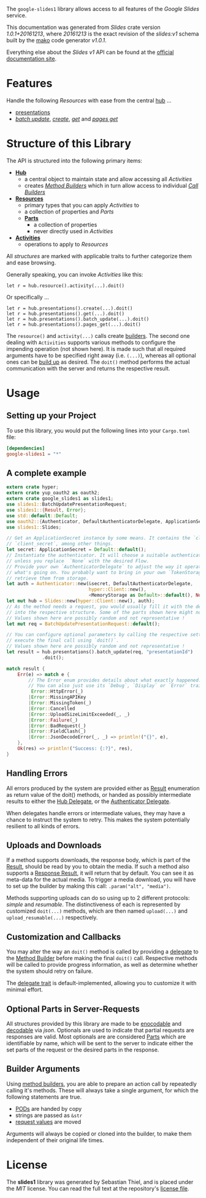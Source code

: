 <!---
DO NOT EDIT !
This file was generated automatically from 'src/mako/api/README.md.mako'
DO NOT EDIT !
-->
The `google-slides1` library allows access to all features of the *Google Slides* service.

This documentation was generated from *Slides* crate version *1.0.1+20161213*, where *20161213* is the exact revision of the *slides:v1* schema built by the [mako](http://www.makotemplates.org/) code generator *v1.0.1*.

Everything else about the *Slides* *v1* API can be found at the
[official documentation site](https://developers.google.com/slides/).
# Features

Handle the following *Resources* with ease from the central [hub](https://docs.rs/google-slides1/1.0.1+20161213/google_slides1/struct.Slides.html) ... 

* [presentations](https://docs.rs/google-slides1/1.0.1+20161213/google_slides1/struct.Presentation.html)
 * [*batch update*](https://docs.rs/google-slides1/1.0.1+20161213/google_slides1/struct.PresentationBatchUpdateCall.html), [*create*](https://docs.rs/google-slides1/1.0.1+20161213/google_slides1/struct.PresentationCreateCall.html), [*get*](https://docs.rs/google-slides1/1.0.1+20161213/google_slides1/struct.PresentationGetCall.html) and [*pages get*](https://docs.rs/google-slides1/1.0.1+20161213/google_slides1/struct.PresentationPageGetCall.html)




# Structure of this Library

The API is structured into the following primary items:

* **[Hub](https://docs.rs/google-slides1/1.0.1+20161213/google_slides1/struct.Slides.html)**
    * a central object to maintain state and allow accessing all *Activities*
    * creates [*Method Builders*](https://docs.rs/google-slides1/1.0.1+20161213/google_slides1/trait.MethodsBuilder.html) which in turn
      allow access to individual [*Call Builders*](https://docs.rs/google-slides1/1.0.1+20161213/google_slides1/trait.CallBuilder.html)
* **[Resources](https://docs.rs/google-slides1/1.0.1+20161213/google_slides1/trait.Resource.html)**
    * primary types that you can apply *Activities* to
    * a collection of properties and *Parts*
    * **[Parts](https://docs.rs/google-slides1/1.0.1+20161213/google_slides1/trait.Part.html)**
        * a collection of properties
        * never directly used in *Activities*
* **[Activities](https://docs.rs/google-slides1/1.0.1+20161213/google_slides1/trait.CallBuilder.html)**
    * operations to apply to *Resources*

All *structures* are marked with applicable traits to further categorize them and ease browsing.

Generally speaking, you can invoke *Activities* like this:

```Rust,ignore
let r = hub.resource().activity(...).doit()
```

Or specifically ...

```ignore
let r = hub.presentations().create(...).doit()
let r = hub.presentations().get(...).doit()
let r = hub.presentations().batch_update(...).doit()
let r = hub.presentations().pages_get(...).doit()
```

The `resource()` and `activity(...)` calls create [builders][builder-pattern]. The second one dealing with `Activities` 
supports various methods to configure the impending operation (not shown here). It is made such that all required arguments have to be 
specified right away (i.e. `(...)`), whereas all optional ones can be [build up][builder-pattern] as desired.
The `doit()` method performs the actual communication with the server and returns the respective result.

# Usage

## Setting up your Project

To use this library, you would put the following lines into your `Cargo.toml` file:

```toml
[dependencies]
google-slides1 = "*"
```

## A complete example

```Rust
extern crate hyper;
extern crate yup_oauth2 as oauth2;
extern crate google_slides1 as slides1;
use slides1::BatchUpdatePresentationRequest;
use slides1::{Result, Error};
use std::default::Default;
use oauth2::{Authenticator, DefaultAuthenticatorDelegate, ApplicationSecret, MemoryStorage};
use slides1::Slides;

// Get an ApplicationSecret instance by some means. It contains the `client_id` and 
// `client_secret`, among other things.
let secret: ApplicationSecret = Default::default();
// Instantiate the authenticator. It will choose a suitable authentication flow for you, 
// unless you replace  `None` with the desired Flow.
// Provide your own `AuthenticatorDelegate` to adjust the way it operates and get feedback about 
// what's going on. You probably want to bring in your own `TokenStorage` to persist tokens and
// retrieve them from storage.
let auth = Authenticator::new(&secret, DefaultAuthenticatorDelegate,
                              hyper::Client::new(),
                              <MemoryStorage as Default>::default(), None);
let mut hub = Slides::new(hyper::Client::new(), auth);
// As the method needs a request, you would usually fill it with the desired information
// into the respective structure. Some of the parts shown here might not be applicable !
// Values shown here are possibly random and not representative !
let mut req = BatchUpdatePresentationRequest::default();

// You can configure optional parameters by calling the respective setters at will, and
// execute the final call using `doit()`.
// Values shown here are possibly random and not representative !
let result = hub.presentations().batch_update(req, "presentationId")
             .doit();

match result {
    Err(e) => match e {
        // The Error enum provides details about what exactly happened.
        // You can also just use its `Debug`, `Display` or `Error` traits
         Error::HttpError(_)
        |Error::MissingAPIKey
        |Error::MissingToken(_)
        |Error::Cancelled
        |Error::UploadSizeLimitExceeded(_, _)
        |Error::Failure(_)
        |Error::BadRequest(_)
        |Error::FieldClash(_)
        |Error::JsonDecodeError(_, _) => println!("{}", e),
    },
    Ok(res) => println!("Success: {:?}", res),
}

```
## Handling Errors

All errors produced by the system are provided either as [Result](https://docs.rs/google-slides1/1.0.1+20161213/google_slides1/enum.Result.html) enumeration as return value of 
the doit() methods, or handed as possibly intermediate results to either the 
[Hub Delegate](https://docs.rs/google-slides1/1.0.1+20161213/google_slides1/trait.Delegate.html), or the [Authenticator Delegate](https://docs.rs/yup-oauth2/*/yup_oauth2/trait.AuthenticatorDelegate.html).

When delegates handle errors or intermediate values, they may have a chance to instruct the system to retry. This 
makes the system potentially resilient to all kinds of errors.

## Uploads and Downloads
If a method supports downloads, the response body, which is part of the [Result](https://docs.rs/google-slides1/1.0.1+20161213/google_slides1/enum.Result.html), should be
read by you to obtain the media.
If such a method also supports a [Response Result](https://docs.rs/google-slides1/1.0.1+20161213/google_slides1/trait.ResponseResult.html), it will return that by default.
You can see it as meta-data for the actual media. To trigger a media download, you will have to set up the builder by making
this call: `.param("alt", "media")`.

Methods supporting uploads can do so using up to 2 different protocols: 
*simple* and *resumable*. The distinctiveness of each is represented by customized 
`doit(...)` methods, which are then named `upload(...)` and `upload_resumable(...)` respectively.

## Customization and Callbacks

You may alter the way an `doit()` method is called by providing a [delegate](https://docs.rs/google-slides1/1.0.1+20161213/google_slides1/trait.Delegate.html) to the 
[Method Builder](https://docs.rs/google-slides1/1.0.1+20161213/google_slides1/trait.CallBuilder.html) before making the final `doit()` call. 
Respective methods will be called to provide progress information, as well as determine whether the system should 
retry on failure.

The [delegate trait](https://docs.rs/google-slides1/1.0.1+20161213/google_slides1/trait.Delegate.html) is default-implemented, allowing you to customize it with minimal effort.

## Optional Parts in Server-Requests

All structures provided by this library are made to be [enocodable](https://docs.rs/google-slides1/1.0.1+20161213/google_slides1/trait.RequestValue.html) and 
[decodable](https://docs.rs/google-slides1/1.0.1+20161213/google_slides1/trait.ResponseResult.html) via *json*. Optionals are used to indicate that partial requests are responses 
are valid.
Most optionals are are considered [Parts](https://docs.rs/google-slides1/1.0.1+20161213/google_slides1/trait.Part.html) which are identifiable by name, which will be sent to 
the server to indicate either the set parts of the request or the desired parts in the response.

## Builder Arguments

Using [method builders](https://docs.rs/google-slides1/1.0.1+20161213/google_slides1/trait.CallBuilder.html), you are able to prepare an action call by repeatedly calling it's methods.
These will always take a single argument, for which the following statements are true.

* [PODs][wiki-pod] are handed by copy
* strings are passed as `&str`
* [request values](https://docs.rs/google-slides1/1.0.1+20161213/google_slides1/trait.RequestValue.html) are moved

Arguments will always be copied or cloned into the builder, to make them independent of their original life times.

[wiki-pod]: http://en.wikipedia.org/wiki/Plain_old_data_structure
[builder-pattern]: http://en.wikipedia.org/wiki/Builder_pattern
[google-go-api]: https://github.com/google/google-api-go-client

# License
The **slides1** library was generated by Sebastian Thiel, and is placed 
under the *MIT* license.
You can read the full text at the repository's [license file][repo-license].

[repo-license]: https://github.com/Byron/google-apis-rsblob/master/LICENSE.md
